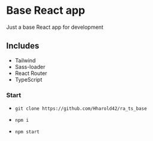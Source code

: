 # Base React app

Just a base React app for development

## Includes

* Tailwind
* Sass-loader
* React Router
* TypeScript

### Start

- `git clone https://github.com/Hharold42/ra_ts_base`

- `npm i`

- `npm start`

